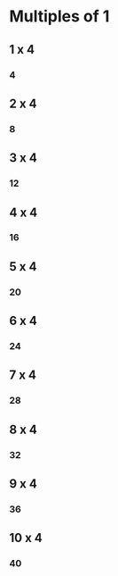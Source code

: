 # Multiples of 1

## 1 x 4
### 4

## 2 x 4
### 8

## 3 x 4
### 12

## 4 x 4
### 16

## 5 x 4
### 20

## 6 x 4
### 24

## 7 x 4
### 28

## 8 x 4
### 32

## 9 x 4
### 36

## 10 x 4
### 40